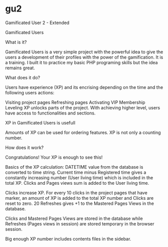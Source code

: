 gu2
===

Gamificated User 2 - Extended



Gamificated Users

What is it?

Gamificated Users is a very simple project with the powerful idea to give the users a development of their profiles with the power of the gamification. It is a training. I built it to practice my basic PHP programing skills but the idea remains great.

What does it do?

Users have experience (XP) and its encrising depending on the time and the following users actions:

Visiting project pages
Refreshing pages
Activating VIP Membership
Leveling XP unlocks parts of the project. With achieving higher level, users have access to functionalities and sections.

XP in Gamificated Users is usefull

Amounts of XP can be used for ordering features. XP is not only a counting number.

How does it work?

Congratulations! Your XP is enough to see this!

Basics of the XP calculation: DATETIME value from the database is converted to time string. Current time minus Registered time gives a constantly increasing number (User living time) which is included in the total XP. Clicks and Pages views sum is added to the User living time.

Clicks increase XP. For every 10 clicks in the project pages that have marker, an amount of XP is added to the total XP number and Clicks are reset to zero. 20 Refreshes gives +1 to the Mastered Pages Views in the database.

Clicks and Mastered Pages Views are stored in the database while Refreshes (Pages views in session) are stored temporary in the browser session.

Big enough XP number includes contents files in the sidebar.
